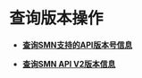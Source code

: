 # 查询版本操作<a name="topic_300000017"></a>

 

-   **[查询SMN支持的API版本号信息](查询SMN支持的API版本号信息.md)**  

-   **[查询SMN API V2版本信息](查询SMN-API-V2版本信息.md)**  



